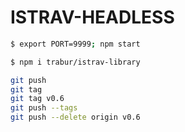 ISTRAV-HEADLESS
========
```bash
$ export PORT=9999; npm start
```

```bash
$ npm i trabur/istrav-library
```

```bash
git push
git tag
git tag v0.6
git push --tags
git push --delete origin v0.6
```